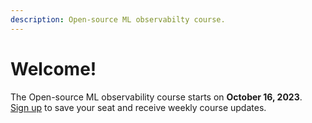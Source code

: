 ```yaml
---
description: Open-source ML observabilty course.
---
```


# Welcome!

The Open-source ML observability course starts on **October 16, 2023**. \
[Sign up](https://www.evidentlyai.com/ml-observability-course) to save your seat and receive weekly course updates.
